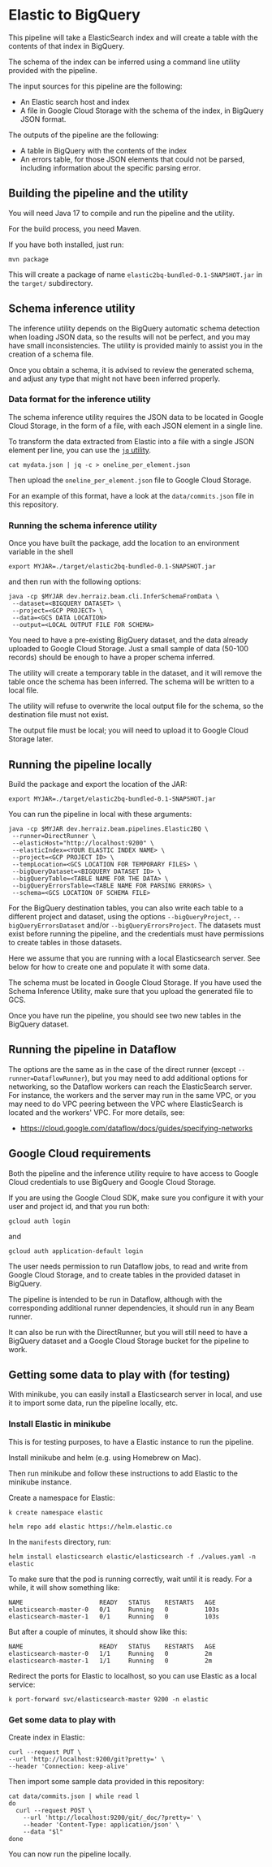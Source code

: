 # Elastic to BigQuery

This pipeline will take a ElasticSearch index and will create a table with the contents of that index in
BigQuery. 

The schema of the index can be inferred using a command line utility provided with the pipeline.

The input sources for this pipeline are the following:

* An Elastic search host and index
* A file in Google Cloud Storage with the schema of the index, in BigQuery JSON format.

The outputs of the pipeline are the following:

* A table in BigQuery with the contents of the index
* An errors table, for those JSON elements that could not be parsed, including information about the specific
  parsing error.

## Building the pipeline and the utility

You will need Java 17 to compile and run the pipeline and the utility.

For the build process, you need Maven.

If you have both installed, just run:

`mvn package`

This will create a package of name `elastic2bq-bundled-0.1-SNAPSHOT.jar` in the `target/` subdirectory.

## Schema inference utility

The inference utility depends on the BigQuery automatic schema detection when loading JSON data, so the
results will not be perfect, and you may have small inconsistencies. The utility is provided mainly to assist
you in the creation of a schema file.

Once you obtain a schema, it is advised to review the generated schema, and adjust any type that might not
have been inferred properly.

### Data format for the inference utility

The schema inference utility requires the JSON data to be located in Google Cloud Storage, in the form of
a file, with each JSON element in a single line.

To transform the data extracted from Elastic into a file with a single JSON element per line, you can use the
[`jq` utility](https://stedolan.github.io/jq/).

`cat mydata.json | jq -c > oneline_per_element.json`

Then upload the `oneline_per_element.json` file to Google Cloud Storage.

For an example of this format, have a look at the `data/commits.json` file in this repository.

### Running the schema inference utility

Once you have built the package, add the location to an environment variable in the shell

`export MYJAR=./target/elastic2bq-bundled-0.1-SNAPSHOT.jar`

and then run with the following options:

```shell
java -cp $MYJAR dev.herraiz.beam.cli.InferSchemaFromData \
 --dataset=<BIGQUERY DATASET> \
 --project=<GCP PROJECT> \
 --data=<GCS DATA LOCATION> 
 --output=<LOCAL OUTPUT FILE FOR SCHEMA>
```

You need to have a pre-existing BigQuery dataset, and the data already uploaded to Google Cloud Storage. Just
a small sample of data (50-100 records) should be enough to have a proper schema inferred.

The utility will create a temporary table in the dataset, and it will remove the table once the schema has
been inferred. The schema will be written to a local file.

The utility will refuse to overwrite the local output file for the schema, so the destination file must not
exist.

The output file must be local; you will need to upload it to Google Cloud Storage later.

## Running the pipeline locally

Build the package and export the location of the JAR:

`export MYJAR=./target/elastic2bq-bundled-0.1-SNAPSHOT.jar`

You can run the pipeline in local with these arguments:

```shell
java -cp $MYJAR dev.herraiz.beam.pipelines.Elastic2BQ \
 --runner=DirectRunner \
 --elasticHost="http://localhost:9200" \
 --elasticIndex=<YOUR ELASTIC INDEX NAME> \ 
 --project=<GCP PROJECT ID> \
 --tempLocation=<GCS LOCATION FOR TEMPORARY FILES> \
 --bigQueryDataset=<BIGQUERY DATASET ID> \ 
 --bigQueryTable=<TABLE NAME FOR THE DATA> \ 
 --bigQueryErrorsTable=<TABLE NAME FOR PARSING ERRORS> \ 
 --schema=<GCS LOCATION OF SCHEMA FILE> 
```

For the BigQuery destination tables, you can also write each table to a different project and dataset, using
the options `--bigQueryProject`, `--bigQueryErrorsDataset` and/or `--bigQueryErrorsProject`. The datasets
must exist before running the pipeline, and the credentials must have permissions to create tables in those
datasets.

Here we assume that you are running with a local Elasticsearch server. See below for how to create one and
populate it with some data.

The schema must be located in Google Cloud Storage. If you have used the Schema Inference Utility, make sure
that you upload the generated file to GCS.

Once you have run the pipeline, you should see two new tables in the BigQuery dataset.


## Running the pipeline in Dataflow

The options are the same as in the case of the direct runner (except `--runner=DataflowRunner`), 
but you may need to add additional options  for networking, so the Dataflow workers can reach the 
ElasticSearch server. For instance, the workers and the server may run in the same VPC, or you may need
to do VPC peering between the VPC where ElasticSearch is located and the workers' VPC. For more details, see:

* https://cloud.google.com/dataflow/docs/guides/specifying-networks

## Google Cloud requirements

Both the pipeline and the inference utility require to have access to Google Cloud credentials to use
BigQuery and Google Cloud Storage.

If you are using the Google Cloud SDK, make sure you configure it with your user and project id, and that
you run both:

`gcloud auth login`

and 

`gcloud auth application-default login`

The user needs permission to run Dataflow jobs, to read and write from Google Cloud Storage, and to create
tables in the provided dataset in BigQuery.

The pipeline is intended to be run in Dataflow, although with the corresponding additional runner
dependencies, it should run in any Beam runner. 

It can also be run with the DirectRunner, but you will still  need to have a BigQuery dataset and a 
Google Cloud Storage bucket for the pipeline to work.


## Getting some data to play with (for testing)

With minikube, you can easily install a Elasticsearch server in local, and use it to import some data, run
the pipeline locally, etc.

### Install Elastic in minikube

This is for testing purposes, to have a Elastic instance to run the pipeline.

Install minikube and helm (e.g. using Homebrew on Mac). 

Then run minikube and follow these instructions to add Elastic to the minikube instance.

Create a namespace for Elastic:

`k create namespace elastic`

`helm repo add elastic https://helm.elastic.co`

In the `manifests` directory, run:

`helm install elasticsearch elastic/elasticsearch -f ./values.yaml -n elastic`

To make sure that the pod is running correctly, wait until it is ready. For a while, it will show something
like:

```
NAME                     READY   STATUS    RESTARTS   AGE
elasticsearch-master-0   0/1     Running   0          103s
elasticsearch-master-1   0/1     Running   0          103s
```

But after a couple of minutes, it should show like this:

```
NAME                     READY   STATUS    RESTARTS   AGE
elasticsearch-master-0   1/1     Running   0          2m
elasticsearch-master-1   1/1     Running   0          2m
```

Redirect the ports for Elastic to localhost, so you can use Elastic as a local service:

`k port-forward svc/elasticsearch-master 9200 -n elastic`

### Get some data to play with

Create index in Elastic:

```shell
curl --request PUT \
--url 'http://localhost:9200/git?pretty=' \
--header 'Connection: keep-alive'
```

Then import some sample data provided in this repository:

```shell
cat data/commits.json | while read l
do
  curl --request POST \
    --url 'http://localhost:9200/git/_doc/?pretty=' \
    --header 'Content-Type: application/json' \
    --data "$l"
done    
```

You can now run the pipeline locally.